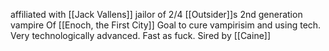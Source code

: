 affiliated with [[Jack Vallens]]
jailor of 2/4 [[Outsider]]s
2nd generation vampire
Of [[Enoch, the First City]]
Goal to cure vampirisim and using tech.
Very technologically advanced.
Fast as fuck.
Sired by [[Caine]]